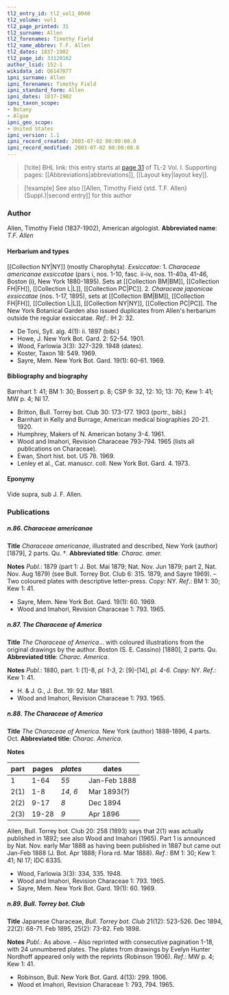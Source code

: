 ```yaml
---
tl2_entry_id: tl2_vol1_0040
tl2_volume: vol1
tl2_page_printed: 31
tl2_surname: Allen
tl2_forenames: Timothy Field
tl2_name_abbrev: T.F. Allen
tl2_dates: 1837-1902
tl2_page_id: 33120162
author_lsid: 152-1
wikidata_id: Q6147077
ipni_surname: Allen
ipni_forenames: Timothy Field
ipni_standard_form: Allen
ipni_dates: 1837-1902
ipni_taxon_scope: 
- Botany
- Algae
ipni_geo_scope: 
- United States
ipni_version: 1.1
ipni_record_created: 2003-07-02 00:00:00.0
ipni_record_modified: 2003-07-02 00:00:00.0
---
```



> [!cite] BHL link: this entry starts at [page 31](https://www.biodiversitylibrary.org/page/33120162) of TL-2 Vol. I.
> Supporting pages: [[Abbreviations|abbreviations]], [[Layout key|layout key]].

> [!example] See also [[Allen, Timothy Field {std. T.F. Allen} (Suppl.)|second entry]] for this author

### Author

Allen, Timothy Field (1837-1902), American algologist. 
**Abbreviated name**: *T.F. Allen*

#### Herbarium and types

[[Collection NY|NY]] (mostly Charophyta).
*Exsiccatae*: 1. *Characeae americanae exsiccatae* (pars i, nos. 1-10, fasc. ii-iv, nos. 11-40a, 41-46, Boston (i), New York 1880-1895). Sets at [[Collection BM|BM]], [[Collection FH|FH]], [[Collection L|L]], [[Collection PC|PC]].
2. *Characeae japonicae exsiccatae* (nos. 1-17, 1895), sets at [[Collection BM|BM]], [[Collection FH|FH]], [[Collection L|L]], [[Collection NY|NY]], [[Collection PC|PC]]. The New York Botanical Garden also issued duplicates from Allen's herbarium outside the regular exsiccatae.
*Ref*.: IH 2: 32.
- De Toni, Syll. alg. 4(1): ii. 1897 (bibl.)
- Howe, J. New York Bot. Gard. 2: 52-54. 1901.
- Wood, Farlowia 3(3): 327-329. 1948 (dates).
- Koster, Taxon 18: 549. 1969.
- Sayre, Mem. New York Bot. Gard. 19(1): 60-61. 1969.

#### Bibliography and biography

Barnhart 1: 41; BM 1: 30; Bossert p. 8; CSP 9: 32, 12: 10; 13: 70; Kew 1: 41; MW p. 4; NI 17.
- Britton, Bull. Torrey bot. Club 30: 173-177. 1903 (portr., bibl.)
- Barnhart in Kelly and Burrage, American medical biographies 20-21. 1920.
- Humphrey, Makers of N. American botany 3-4. 1961.
- Wood and Imahori, Revision Characeae 793-794. 1965 (lists all publications on Characeae).
- Ewan, Short hist. bot. US 78. 1969.
- Lenley et al., Cat. manuscr. coll. New York Bot. Gard. 4. 1973.

#### Eponymy

Vide supra, sub J. F. Allen.

### Publications

##### n.86. Characeae americanae

**Title**
*Characeae americanae*, illustrated and described, New York (author) \[1879\], 2 parts. Qu. †.
**Abbreviated title**: *Charac. amer.*

**Notes**
*Publ*.: 1879 (part 1: J. Bot. Mai 1879; Nat. Nov. Jun 1879; part 2, Nat. Nov. Aug 1879) (see Bull. Torrey Bot. Club 6: 315. 1879, and Sayre 1969). – Two coloured plates with descriptive letter-press. *Copy*: NY.
*Ref*.: BM 1: 30; Kew 1: 41.
- Sayre, Mem. New York Bot. Gard. 19(1): 60. 1969.
- Wood and Imahori, Revision Characeae 1: 793. 1965.

##### n.87. The Characeae of America

**Title**
*The Characeae of America*... with coloured illustrations from the original drawings by the author. Boston (S. E. Cassino) \[1880\], 2 parts. Qu.
**Abbreviated title**: *Charac. America*.

**Notes**
*Publ*.: 1880, part. 1: \[1\]-8, *pl. 1-3*, 2: \[9\]-\[14\], *pl. 4-6.* *Copy*: NY.
*Ref*.: Kew 1: 41.
- H. & J. G., J. Bot. 19: 92. Mar 1881.
- Wood and Imahori, Revision Characeae 1: 793. 1965.

##### n.88. The Characeae of America

**Title**
*The Characeae of America*. New York (author) 1888-1896, 4 parts. Oct.
**Abbreviated title**: *Charac. America*.

**Notes**

|part	|pages	|*plates*	|dates	|
|---	|---	|---	|---	|
|1	|1-64	|*55*	|Jan-Feb 1888
|2(1)	|1-8	|*14, 6*	|Mar 1893(?)
|2(2)	|9-17	|*8*	|Dec 1894|
|2(3)	|19-28	|*9*	|Apr 1896|

Allen, Bull. Torrey bot. Club 20: 258 (1893) says that 2(1) was actually published in 1892; see also Wood and Imahori (1965). Part 1 is announced by Nat. Nov. early Mar 1888 as having been published in 1887 but came out Jan-Feb 1888 (J. Bot. Apr 1888; Flora rd. Mar 1888).
*Ref*.: BM 1: 30; Kew 1: 41; NI 17; IDC 6335.
- Wood, Farlowia 3(3): 334, 335. 1948.
- Wood and Imahori, Revision Characeae 1: 793. 1965.
- Sayre, Mem. New York Bot. Gard. 19(1): 60. 1969.

##### n.89. Bull. Torrey bot. Club

**Title**
Japanese Characeae, *Bull. Torrey bot. Club* 21(12): 523-526. Dec 1894, 22(2): 68-71. Feb 1895, 25(2): 73-82. Feb 1898.

**Notes**
*Publ*.: As above. – Also reprinted with consecutive pagination 1-18, with 24 unnumbered plates. The plates from drawings by Evelyn Hunter Nordhoff appeared only with the reprints (Robinson 1906).
*Ref*.: MW p. 4; Kew 1: 41.
- Robinson, Bull. New York Bot. Gard. 4(13): 299. 1906.
- Wood et Imahori, Revision Characeae 1: 793, 794. 1965.

